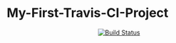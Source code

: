 # My-First-Travis-CI-Project

<div align="center">

[![Build Status](https://travis-ci.org/esegredo/My-First-Travis-CI-Project.svg?branch=master)](https://travis-ci.org/esegredo/My-First-Travis-CI-Project)

</div>
